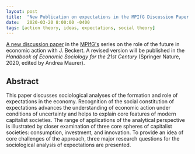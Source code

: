 ```yaml
---
layout: post
title:  "New Publication on expectations in the MPIfG Discussion Paper Series"
date:   2020-03-20 8:00:00 -0400
tags: [action theory, ideas, expectations, social theory]
---
```


[A new discussion paper](https://www.mpifg.de/pu/mpifg_dp/2020/dp20-3.pdf) in the [MPIfG's](https://www.mpifg.de) series on the role of the future in economic action with J. Beckert. A revised version will be published in the *Handbook of Economic Sociology for the 21st Century* (Springer Nature, 2020, edited by Andrea Maurer).

<!--more-->

## Abstract

This paper discusses sociological analyses of the formation and role of expectations in the economy. Recognition of the social constitution of expectations advances the understanding of economic action under conditions of uncertainty and helps to explain core features of modern capitalist societies. The range of applications of the analytical perspective is illustrated by closer examination of three core spheres of capitalist societies: consumption, investment, and innovation. To provide an idea of core challenges of the approach, three major research questions for the sociological analysis of expectations are presented.

